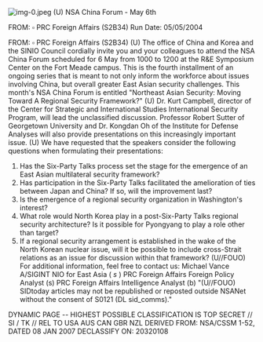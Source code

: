 ![img-0.jpeg](img-0.jpeg)
(U) NSA China Forum - May 6th

FROM: $\square$
PRC Foreign Affairs (S2B34)
Run Date: 05/05/2004

FROM: $\square$
PRC Foreign Affairs (S2B34)
(U) The office of China and Korea and the SINIO Council cordially invite you and your colleagues to attend the NSA China Forum scheduled for 6 May from 1000 to 1200 at the R\&E Symposium Center on the Fort Meade campus. This is the fourth installment of an ongoing series that is meant to not only inform the workforce about issues involving China, but overall greater East Asian security challenges. This month's NSA China Forum is entitled "Northeast Asian Security: Moving Toward A Regional Security Framework?"
(U) Dr. Kurt Campbell, director of the Center for Strategic and International Studies International Security Program, will lead the unclassified discussion. Professor Robert Sutter of Georgetown University and Dr. Kongdan Oh of the Institute for Defense Analyses will also provide presentations on this increasingly important issue.
(U) We have requested that the speakers consider the following questions when formulating their presentations:

1. Has the Six-Party Talks process set the stage for the emergence of an East Asian multilateral security framework?
2. Has participation in the Six-Party Talks facilitated the amelioration of ties between Japan and China? If so, will the improvement last?
3. Is the emergence of a regional security organization in Washington's interest?
4. What role would North Korea play in a post-Six-Party Talks regional security architecture? Is it possible for Pyongyang to play a role other than target?
5. If a regional security arrangement is established in the wake of the North Korean nuclear issue, will it be possible to include cross-Strait relations as an issue for discussion within that framework?
(U//FOUO) For additional information, feel free to contact us:
Michael Vance
A/SIGINT NIO for East Asia
( $s$ )
PRC Foreign Affairs
Foreign Policy Analyst
(s)
PRC Foreign Affairs
Intelligence Analyst
(b)
"(U//FOUO) SIDtoday articles may not be republished or reposted outside NSANet without the consent of S0121 (DL sid_comms)."

DYNAMIC PAGE -- HIGHEST POSSIBLE CLASSIFICATION IS TOP SECRET // SI / TK // REL TO USA AUS CAN GBR NZL
DERIVED FROM: NSA/CSSM 1-52, DATED 08 JAN 2007 DECLASSIFY ON: 20320108
